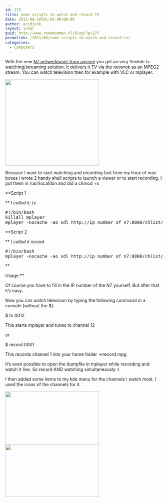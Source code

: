 ```yaml
---
id: 275
title: Some scripts to watch and record TV
date: 2011-08-18T01:04:00+00:00
author: acidjunk
layout: inner
guid: http://www.renedohmen.nl/blog/?p=275
permalink: /2011/08/some-scripts-to-watch-and-record-tv/
categories:
  - Computerz
---
```

With the new [N7 netwerktuner from anysee](http://www.anyseedirect.eu/en/Network-Tuners/View-all-products.html) you get an very flexible tv watching/streaming solution. It delivers it TV via the netwrok as an MPEG2 stream. You can watch television then for example with VLC or mplayer.

[<img class="alignnone size-medium wp-image-283" title="11 - 3" src="http://www.renedohmen.nl/blog/wp-content/uploads/2011/08/11-3-300x275.jpg" alt="" width="300" height="275" srcset="http://www.renedohmen.nl/blog/wp-content/uploads/2011/08/11-3-300x275.jpg 300w, http://www.renedohmen.nl/blog/wp-content/uploads/2011/08/11-3.jpg 480w" sizes="(max-width: 300px) 100vw, 300px" />](http://www.renedohmen.nl/blog/wp-content/uploads/2011/08/11-3.jpg)

Because I want to start watching and recording fast from my linux of mac boxes i wrote 2 handy shell scripts to launch a viewer or to start recording. I put them in /usr/local/bin and did a chmod +x

**Script 1
  
** _I called it: tv_

<pre>#!/bin/bash
killall mplayer
mplayer -nocache -ao sdl http://ip_number_of_n7:8080/chlist/$1</pre>

**Script 2
  
** _I called it record_

<pre>#!/bin/bash
mplayer -nocache -ao sdl http://ip_number_of_n7:8080/chlist/$1 -dumpstream -dumpfile ~/record.mpg</pre>

**
  
Usage:**

Of course you have to fill in the IP number of the N7 yourself. But after that it&#8217;s easy..

Now you can watch television by typing the following command in a console (without the $):

$ tv 0012

This starts mplayer and tunes to channel 12
  
or

$ record 0001
  
This records channel 1 into your home folder ->record.mpg
  
It&#8217;s even possible to open the dumpfile in mplayer while recording and watch it live. So record AND watching simultaneously <img src="http://www.renedohmen.nl/blog/wp-includes/images/smilies/simple-smile.png" alt=":)" class="wp-smiley" style="height: 1em; max-height: 1em;" />

I then added some items to my kde menu for the channels I watch most. I used the icons of the channels for it.
  
[<img class="alignnone size-medium wp-image-277" title="tv" src="http://www.renedohmen.nl/blog/wp-content/uploads/2011/08/tv-300x168.jpg" alt="" width="300" height="168" />](http://www.renedohmen.nl/blog/wp-content/uploads/2011/08/tv.jpg)[<img class="alignnone size-medium wp-image-280" title="snapshot2" src="http://www.renedohmen.nl/blog/wp-content/uploads/2011/08/snapshot2-300x168.jpg" alt="" width="300" height="168" />](http://www.renedohmen.nl/blog/wp-content/uploads/2011/08/snapshot2.jpg)

&nbsp;